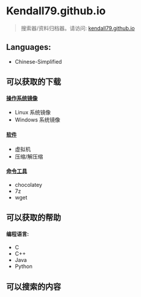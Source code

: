 # Kendall79.github.io
>搜索器/资料归档器。请访问: [kendall79.github.io](https://kendall79.github.io "kendall79.github.io")

## Languages: 
  - Chinese-Simplified

## 可以获取的下载

 #### [操作系统镜像](https://kendall79.github.io/osimg.html "kendall79.github.io")
  - Linux 系统镜像
  - Windows 系统镜像
 #### [软件](https://kendall79.github.io/tools.html "kendall79.github.io")
  - 虚拟机
  - 压缩/解压缩

 #### [命令工具](https://kendall79.github.io/command-tools.html "kendall79.github.io")
  - chocolatey
  - 7z
  - wget

## 可以获取的帮助
 #### 编程语言:
  - C
  - C++
  - Java
  - Python

## 可以搜索的内容
